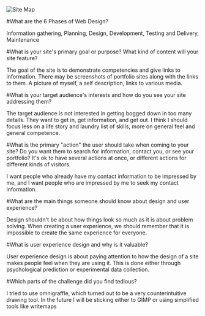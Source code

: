 ![Site Map](./img/site-map.png)

#What are the 6 Phases of Web Design?

Information gathering, Planning, Design, Development, Testing and Delivery, Maintenance

#What is your site's primary goal or purpose? What kind of content will your site feature?

The goal of the site is to demonstrate competencies and give links to information. There may be screenshots of portfolio sites along with the links to them. A picture of myself, a self description, links to various media.

#What is your target audience's interests and how do you see your site addressing them?

The target audience is not interested in getting bogged down in too many details. They want to get in, get information, and get out. I think I should focus less on a life story and laundry list of skills, more on general feel and general competence.

#What is the primary "action" the user should take when coming to your site? Do you want them to search for information, contact you, or see your portfolio? It's ok to have several actions at once, or different actions for different kinds of visitors.

I want people who already have my contact information to be impressed by me, and I want people who are impressed by me to seek my contact information.

#What are the main things someone should know about design and user experience?

Design shouldn't be about how things look so much as it is about problem solving. When creating a user experience, we should remember that it is impossible to create the same experience for everyone.

#What is user experience design and why is it valuable?

User experience design is about paying attention to how the design of a site makes people feel when they are using it. This is done either through psychological prediction or experimental data collection.

#Which parts of the challenge did you find tedious?

I tried to use omnigraffle, which turned out to be a very counterintuitive drawing tool. In the future I will be sticking either to GIMP or using simplified tools like writemaps
